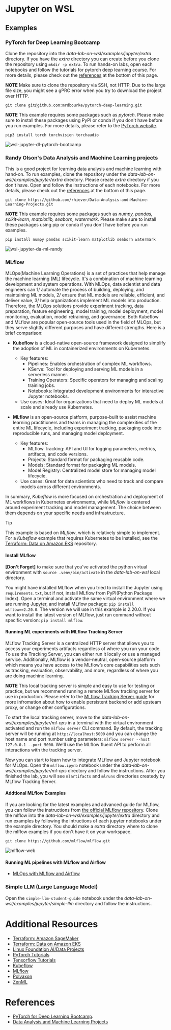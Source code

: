 # Jupyter on WSL
## Examples
### PyTorch for Deep Learning Bootcamp
Clone the repository into the *data-lab-on-wsl/examples/jupyter/extra* directory. If you have the *extra* directory you can create before you clone the repository using `mkdir -p extra`. To run hands-on labs, open each notebooks and follow the tutorials for pytorch deep learning course. For more details, please check out the [references](./README.md#references) at the bottom of this page.

**NOTE** Make sure to clone the repository via SSH, not HTTP. Due to the large file size, you might see a gPRC error when you try to download the project over HTTP.
```
git clone git@github.com:mrdbourke/pytorch-deep-learning.git
```

**NOTE** This example requires some packages such as *pytorch*. Please make sure to install these packages using PyPI or conda if you don't have before you run examples. For more details, please refer to the [PyTorch website](https://pytorch.org).
```
pip3 install torch torchvision torchaudio
```

![wsl-jupyter-dl-pytorch-bootcamp](../../images/wsl-jupyter-dl-pytorch-bootcamp.png)

### Randy Olson's Data Analysis and Machine Learning projects
This is a good project for learning data analysis and machine learning with hand-on. To run examples, clone the repository under the *data-lab-on-wsl/examples/jupyter/extra* directory. Please create *extra* directory if you don't have. Open and follow the instructions of each notebooks. For more details, please check out the [references](./README.md#references) at the bottom of this page.

```
git clone https://github.com/rhiever/Data-Analysis-and-Machine-Learning-Projects.git
```

**NOTE** This example requires some packages such as *numpy, pandas, scikit-learn, matplotlib, seaborn, watermark*. Please make sure to install these packages using pip or conda if you don't have before you run examples.
```
pip install numpy pandas scikit-learn matplotlib seaborn watermark
```

![wsl-jupyter-da-ml-randy](../../images/wsl-jupyter-da-ml-randy.png)

### MLflow
MLOps(Machine Learning Operations) is a set of practices that help manage the machine learning (ML) lifecycle. It's a combination of machine learning development and system operations. With MLOps, data scientist and data engineers can 1/ automate the process of building, deploying, and maintaining ML models, 2/ ensure that ML models are reliable, efficient, and deliver value, 3/ help organizations implement ML models into production. Therefore, the MLOps solutions provide experiment tracking, data preparation, feature engineering, model training, model deployment, model monitoring, evaluation, model retraining, and governance. Both Kubeflow and MLflow are popular open-source tools used in the field of MLOps, but they serve slightly different purposes and have different strengths. Here is a brief comparison:

- **Kubeflow** is a cloud-native open-source framework designed to simplify the adoption of ML in containerized environments on Kubernetes.
  - Key features:
    - Pipelines: Enables orchestration of complex ML workflows.
    - KServe: Tool for deploying and serving ML models in a serverless manner.
    - Training Operators: Specific operators for managing and scaling training jobs.
    - Notebooks: Integrated development environments for interactive Jupyter notebooks.
  - Use cases: Ideal for organizations that need to deploy ML models at scale and already use Kubernetes.

- **MLflow** is an open-source platform, purpose-built to assist machine learning practitioners and teams in managing the complexities of the entire ML lifecycle, including experiment tracking, packaging code into reproducible runs, and managing model deployment.
  - Key features:
    - MLflow Tracking: API and UI for logging parameters, metrics, artifacts, and code versions.
    - Projects: Standard format for packaging reusable code.
    - Models: Standard format for packaging ML models.
    - Model Registry: Centralized model store for managing model lifecycle.
  - Use cases: Great for data scientists who need to track and compare models across different environments.

In summary, *Kubeflow* is more focused on orchestration and deployment of ML workflows in Kubernetes environments, while *MLflow* is centered around experiment tracking and model management. The choice between them depends on your specific needs and infrastructure.

> [!TIP]
> This example is based on *MLflow*, which is relatively simple to implement. For a *Kubeflow* example that requires Kubernetes to be installed, see the [Terraform: Data on Amazon EKS](https://github.com/Young-ook/terraform-aws-eks/tree/main/examples/data-ai) repository.

#### Install MLflow
**[Don't Forget]** to make sure that you've activated the python virtual environment with `source .venv/bin/activate` in the *data-lab-on-wsl* local directory.

You might have installed MLflow when you tried to install the Jupyter using `requirements.txt`, but if not, install MLflow from PyPI(Python Package Index). Open a terminal and activate the same virtual environment where we are running Jupyter, and install MLflow package: `pip install mlflow==2.20.0`. The version we will use in this example is 2.20.0. If you want to install the latest version of MLflow, just run command without specific version: `pip install mlflow`.

#### Running ML experiments with MLflow Tracking Server
MLflow Tracking Server is a centralized HTTP server that allows you to access your experiments artifacts regardless of where you run your code. To use the Tracking Server, you can either run it locally or use a managed service. Additionally, MLflow is a vendor-neutral, open-source platform which means you have access to the MLflow’s core capabilities sets such as tracking, evaluation, observability, and more, regardless of where you are doing machine learning.

**NOTE** This local tracking server is simple and easy to use for testing or practice, but we recommend running a remote MLflow tracking server for use in production. Please refer to the [MLflow Tracking Server guide](https://mlflow.org/docs/latest/tracking/server.html) for more infromation about how to enable persistent backend or add upsteam proxy, or change other configurations.

To start the local tracking server, move to the *data-lab-on-wsl/examples/jupyter/ml-ops* in a terminal with the virtual environment activated and run the `mlflow server` CLI command. By default, the tracking server will be running at `http://localhost:5000` and you can change the host name and port number using parameters: `mlflow server --host 127.0.0.1 --port 5000`. We'll use the MLflow fluent API to perform all interactions with the tracking server.

Now you can start to learn how to integrate MLflow and Jupyter notebook for MLOps. Open the `mlflow.ipynb` notebook under the *data-lab-on-wsl/examples/jupyter/ml-ops* directory and follow the instructions. After you finished the lab, you will see `mlartifacts` and `mlruns` directories createdy by MLflow Tracking Server.

#### Addtional MLflow Examples
If you are looking for the latest examples and advanced guide for MLflow, you can follow the instructions from [the official MLflow repository](https://github.com/mlflow/mlflow). Clone the mlflow into the *data-lab-on-wsl/examples/jupyter/extra* directory and run examples by following the intructions of each jupyter notebooks under the example directory. You should make a *extra* directory where to clone the mlflow examples if you don't have it on your workspace.
```
git clone https://github.com/mlflow/mlflow.git
```

![mlflow-web](../../images/wsl-jupyter-mlflow-web.png)

#### Running ML pipelines with MLflow and Airflow
- [MLOps with MLflow and Airflow](../airflow/README.md#mlops-with-mlflow-and-airflow)

### Simple LLM (Large Language Model)
Open the `simple-llm-student-guide` notebook under the *data-lab-on-wsl/examples/jupyter/simple-llm* directory and follow the instructions.

# Additional Resources
- [Terraform: Amazon SageMaker](https://github.com/Young-ook/terraform-aws-sagemaker/tree/main/examples/blueprint)
- [Terraform: Data on Amazon EKS](https://github.com/Young-ook/terraform-aws-eks/tree/main/examples/data-ai)
- [Linux Foundation AI/Data Projects](https://lfaidata.foundation/projects/)
- [PyTorch Tutorials](https://pytorch.org/tutorials/)
- [Tensorflow Tutorials](https://www.tensorflow.org/tutorials)
- [Kubeflow](https://www.kubeflow.org/)
- [MLflow](https://mlflow.org/)
- [Polyaxon](https://polyaxon.com/)
- [ZenML](https://www.zenml.io/)

# References
- [PyTorch for Deep Learning Bootcamp](https://github.com/mrdbourke/pytorch-deep-learning).
- [Data Analysis and Machine Learning Projects](https://github.com/rhiever/Data-Analysis-and-Machine-Learning-Projects)
